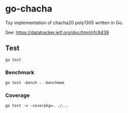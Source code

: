 # go-chacha

Toy implementation of chacha20 poly1305 written in Go.

See: https://datatracker.ietf.org/doc/html/rfc8439

## Test

```
go test
```

### Benchmark

```
go test -bench . -benchmem
```

### Coverage

```
go test -v -coverpkg=. ./...
```

